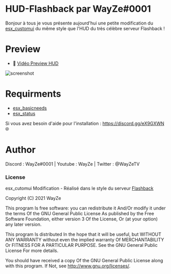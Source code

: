 # HUD-Flashback par WayZe#0001

Bonjour à tous je vous présente aujourd'hui une petite modification du [esx_customui](https://github.com/ItsikNox/FiveM-Arkadia_/tree/master/resources/%5Bhud%5D/esx_customui) du même style que l'HUD du très célèbre serveur Flashback !

# Preview

 - 🎥 [Vidéo Preview HUD](https://streamable.com/477a6f)
 
 ![screenshot](https://media.discordapp.net/attachments/723268302255816724/862103945080995860/FlashbackHUD.PNG)
 
# Requirments

- [esx_basicneeds](https://discord.com/channels/723245101282885742/723274007889182752/838806258282004481) 
- [esx_status](https://discord.com/channels/723245101282885742/723274007889182752/838806286275313685) 


Si vous avez besoin d'aide pour l'installation : https://discord.gg/eX9GXWN 🌐

# Author 
Discord : WayZe#0001 | Youtube : WayZe | Twitter : @WayZeTV

### License
esx_cutomui Modification - Réalisé dans le style du serveur [Flashback](https://discord.gg/flashback)

Copyright (C) 2021 WayZe

This program Is free software: you can redistribute it And/Or modify it under the terms Of the GNU General Public License As published by the Free Software Foundation, either version 3 Of the License, Or (at your option) any later version.

This program Is distributed In the hope that it will be useful, but WITHOUT ANY WARRANTY without even the implied warranty Of MERCHANTABILITY Or FITNESS FOR A PARTICULAR PURPOSE. See the GNU General Public License For more details.

You should have received a copy Of the GNU General Public License along with this program. If Not, see http://www.gnu.org/licenses/.
